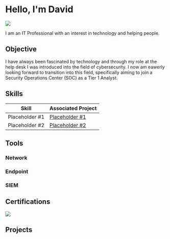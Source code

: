 <!---
DavidLam92/DavidLam92 is a ✨ special ✨ repository because its `README.md` (this file) appears on your GitHub profile.
You can click the Preview link to take a look at your changes.
--->

# Hello, I'm David
<a href="www.linkedin.com/in/david-lam-f1792"><img src="https://img.shields.io/badge/-LinkedIn-0072b1?&style=for-the-badge&logo=linkedin&logoColor=white" /></a>

I am an IT Professional with an interest in technology and helping people.


## Objective

I have always been fascinated by technology and through my role at the help desk I was introduced into the field of cybersecurity. I now am eawerly looking forward to transition into this field, specifically aiming to join a Security Operations Center (SOC) as a Tier 1 Analyst.

## Skills

| Skill                                         | Associated Project         |
|-----------------------------------------------|----------------------------|
| Placeholder #1                                | <a href="https://google.com">Placeholder #1</a>|
| Placeholder #2                                | <a href="https://google.com">Placeholder #2</a>|


## Tools

### Network

### Endpoint

### SIEM


## Certifications

<div>
  <a href="https://www.credly.com/badges/64a769ef-e4af-4698-97d7-8e47b6e827d9/" target="_blank">
    <img src="https://img.shields.io/badge/-CC-006400?&style=for-the-badge&logo=ISC2&logoColor=white" />
  </a>
</div>

## Projects
